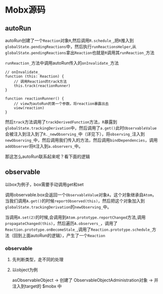 # Mobx源码

## autoRun

autoRun创建了一个`Reaction`对象`R`,然后调用`R.schedule_`,把`R`推入到`globalState.pendingReactions`中，然后执行`runReactionsHelper`,从`globalState.pendingReactions`拿出`Reaction`也就是`R`调用其`runReaction_`方法

`runReaction_`方法中调用autoRun传入的`onInvalidate_`方法

```tsx
// onInvalidate_
function (this: Reaction) {
    // 调用Reaction的track方法
    this.track(reactionRunner)
}

function reactionRunner() {
    // view为autoRun的第一个参数，将reaction暴露出去
    view(reaction)
}
```

然后`track`方法调用了`trackDerivedFunction`方法，`R`暴露到`globalState.trackingDerivation`中，然后调用了`a.get()`此时`ObservableValue`会被注入到注入到了`R._newObserving_`中（详见下），将`observing_`注入到`newObserving_`中，然后调用我们传入的方法，然后调用`bindDependencies`，调用`addObserver`将`R`注入到`a.observers_`中。

那这怎么autoRun联系起来呢？看下面的逻辑

## observable

以box为例子，box需要手动调用get和set

调用observable.box会返回一个`ObservableValue`对象`A`，这个对象继承自`Atom`，当我们调用`A.get()`的时候`reportObserved(this)`，然后把这个对象加入到`globalState.trackingDerivation`的`newObserving_`中。

当调用`A.set(2)`的时候,会调用到`Atom.prototype.reportChanged`方法,调用`propagateChanged(this)`，然后遍历`A.observers_`，调用了`Reaction.prototype.onBecomeStale_`,调用了`Reaction.prototype.schedule_`方法（回到上面autoRun的逻辑），产生了一个`Reaction`



### observable

1. 先判断类型，走不同的处理

2. 以object为例

   asObservableObject -> 创建了 ObservableObjectAdministration对象 -> 并注入到target的 $mobx 中


